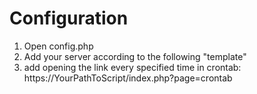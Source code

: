 # Configuration

1. Open config.php
2. Add your server according to the following "template"
3. add opening the link every specified time in crontab:
https://YourPathToScript/index.php?page=crontab
